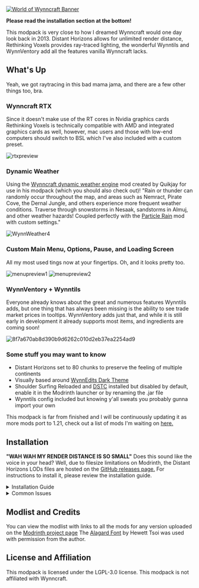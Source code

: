 [![World of Wynncraft Banner][1]][2]

[1]: https://github.com/user-attachments/assets/f984d7eb-7981-4470-bb45-9429ba1deea1
[2]:  https://modrinth.com/modpack/world-of-wynncraft "Redirect to Modrinth Page"


**Please read the installation section at the bottom!**

This modpack is very close to how I dreamed Wynncraft would one day look back in 2013. Distant Horizons allows for unlimited render distance, Rethinking Voxels provides ray-traced lighting, the wonderful Wynntils and WynnVentory add all the features vanilla Wynncraft lacks.

## What's Up

Yeah, we got raytracing in this bad mama jama, and there are a few other things too, bra.
 
### Wynncraft RTX

Since it doesn't make use of the RT cores in Nvidia graphics cards Rethinking Voxels is technically compatible with AMD and integrated graphics cards as well, however, mac users and those with low-end computers should switch to BSL which I've also included with a custom preset.


 ![rtxpreview](https://github.com/user-attachments/assets/4c1e6f68-7bbe-4dd3-82d6-a488838417be)

### Dynamic Weather

Using the [Wynncraft dynamic weather engine](https://modrinth.com/mod/wynncraft-dynamic-weather) mod created by Quikjay for use in his modpack (which you should also check out)! "Rain or thunder can randomly occur throughout the map, and areas such as Nemract, Pirate Cove, the Dernal Jungle, and others experience more frequent weather conditions. Traverse through snowstorms in Nesaak, sandstorms in Almuj, and other weather hazards! Coupled perfectly with the [Particle Rain](https://modrinth.com/mod/particle-rain) mod with custom settings."

![WynnWeather4](https://github.com/user-attachments/assets/ab469bc7-1b67-4001-87b4-7a564c8ca17d)


### Custom Main Menu, Options, Pause, and Loading Screen

All my most used tings now at your fingertips. Oh, and it looks pretty too.

![menupreview1](https://github.com/user-attachments/assets/1bd7019e-5abc-4a66-bf44-09e795473846)
![menupreview2](https://github.com/user-attachments/assets/f98af648-02c9-4949-b7fc-969050618ed6)


### WynnVentory + Wynntils

Everyone already knows about the great and numerous features Wynntils adds, but one thing that has always been missing is the ability to see trade market prices in tooltips. WynnVentory adds just that, and while it is still early in development it already supports most items, and ingredients are coming soon!

![8f7a670ab8d390b9d6262c010d2eb37ea2254ad9](https://github.com/user-attachments/assets/d6c1999e-5c14-4226-a686-bfc6aa8dde68)


### Some stuff you may want to know

- Distant Horizons set to 80 chunks to preserve the feeling of multiple continents
- Visually based around [WynnEdits Dark Theme](https://modrinth.com/resourcepack/wynnedits-dark-theme)
- Shoulder Surfing Reloaded and [DSTC](https://modrinth.com/mod/dont-surf-through-cutscenes!) installed but disabled by default, enable it in the Modrinth launcher or by renaming the .jar file
- Wynntils config included but knowing y'all sweats you probably gunna import your own

This modpack is far from finished and I will be continuously updating it as more mods port to 1.21, check out a list of mods I'm waiting on [here.](https://modrinth.com/collection/gs97WiAb)

## Installation

**"WAH WAH MY RENDER DISTANCE IS SO SMALL"** Does this sound like the voice in your head? Well, due to filesize limitations on Modrinth, the Distant Horizons LODs files are hosted on the [GitHub releases page.](https://github.com/elijahjibben/wynncraft-rekindled-modpack/releases) For instructions to install it, please review the installation guide.

<details>
<summary>Installation Guide</summary>

# Method 1: Modrinth/Prism/ATLauncher download
There are two ways to download the modpack, although it may seem ironic downloading Manually (Method 2) is easier in my opinion

## Modrinth hosted download
1. Download the [Modrinth App](https://modrinth.com/app) or your preferred modpack launcher and sign in with your Microsoft/Minecraft account.
2. Press the Browse button and search for "World of Wynncraft"
3. Install the modpack.
4. Navigate to the modpack's [GitHub Releases](https://github.com/bob10234/World-of-Wynncraft/releases) page.
5. Download the file "Distant_Horizons_server_data.zip". This allows you to stop crying and start smiling.
6. Navigate to the Modrinth App's Library panel, and select World of Wynncraft then click the Folder button next to Play to open the modpacks folder.
7. Drag the Zip file you downloaded into the modpack folder.
8. Right-click on the Zip file and hit Extract All. After it's done make sure there is a folder named "Distant_Horizons_server_data" in your modpack folder.
9. Delete the Zip file.

# Method 2: Manual Installation

## Github hosted download
1. Navigate to the modpack's [GitHub Releases](https://github.com/bob10234/World-of-Wynncraft/releases) page.
2. Download the file titled World.of.Wynncraft.0.X.mrpack It should be around 1.3 Gigabytes.
1. Download the [Modrinth App](https://modrinth.com/app) or your preferred modpack launcher and sign in with your Microsoft/Minecraft account.
2. Add an instance, in the Modrinth app use the plus button on the bottom left. For other launchers, I got no clue sorry!!
3. Select From File and drag the .mrpack file you just downloaded onto the window.
4. This version comes with the Distant Horizons LODs pre-installed.

# Addons: Voices of Wynn (Optional)
1. You wanna hear the Seaskipper yappin at you, I understand.
2. If you are interested, [download the latest version](https://www.curseforge.com/minecraft/mc-mods/voices-of-wynn/files) and place the .jar in the mods folder inside the modpack folder.

# Configurations
1. Wynncraft Settings:
If you are using my Wynntils config and not importing your own, I recommend typing the following commands once you join a world.
```
/toggle beacon
```
```
/toggle queststartbeacon
```

2. Keybinds and Video Settings:
I recomend you change what buttons cast each spell in the Wynncraft Spell Caster section in the Keybinds menu.
I've set the render distance at 12 chunks with DH at 80 chunks, the shader pack is tuned for this specifically so you might need to mess with shader pack settings if you edit the video settings.
The modpack is best played in fullscreen, but it can be played in windowed mode as long as you make the window large enough to accommodate the custom menus.
</details>

<details>
<summary>Common Issues</summary>
  
**Crashing**
1. Minecraft 1.21 is the first version to use Java 21. If you experience a crash, make sure you are using Java 21.

**Known Bugs**
1. The modpack is best played in fullscreen, but it can be played in windowed as long as you make the window large enough to accommodate the custom menus.
2. Tooltips sometimes clip into each other: This is an issue with WynnVentory but the developer is actively working on fixing this issue.
3. Wynntils Item Predictions are broken: This is the fault of Legendary Tooltips, Iceberg, and Prism. Turn these mods off to fix this feature of Wynntils.
4. Resource Loading occasionally fails. Just re-enable every resourcepack and make sure WynnEdits is above World of Wynn Resourcepack

**Support**

If you need further support contact me on the Wynncraft discord @Jamino or submit an issue to the [GitHub issue page](https://github.com/bob10234/World-of-Wynncraft/issues)

</details>

## Modlist and Credits
You can view the modlist with links to all the mods for any version uploaded on the [Modrinth project page](https://modrinth.com/modpack/world-of-wynncraft/versions)
The [Alagard Font](https://www.dafont.com/alagard.font) by Hewett Tsoi was used with permission from the author.

## License and Affiliation
This modpack is licensed under the LGPL-3.0 license. This modpack is not affiliated with Wynncraft.
